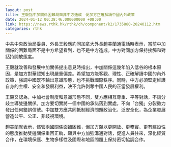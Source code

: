 ```yaml
---
layout: post
title: 王毅指中加關係困難局面非中方造成　促加方正確解讀中國內外政策
date: 2024-01-12 00:38:46.000000000 +08:00
link: https://news.rthk.hk/rthk/ch/component/k2/1735880-20240112.htm
categories: rthk
---
```


中共中央政治局委員、外長王毅應約同加拿大外長趙美蘭通電話時表示，當前中加關係的困難局面不是中方希望看到，也不是中方造成。中方對同加方保持接觸和對話持開放態度。

王毅就改善和發展中加關係提出意見時指出，中加關係這幾年陷入低谷的根本原因，是加方對華認知出現嚴重偏差。希望加方能客觀、理性、正確解讀中國的內外政策，強調中國既不輸出意識形態，也不挑戰國際秩序。同時，中方必須堅定維護自身的主權、安全和發展利益，決不允許剝奪中國人民的正當發展權利。

王毅又認為，中加社會制度和意識形態不同，雙方應相互尊重、平等對話，不讓分歧主導雙邊關係。加方要切實將一個中國的承諾落到實處，不向「台獨」分裂勢力發出任何錯誤信號。中加雙方應共同抵制經濟問題政治化、泛安全化，為企業發展營造公平、公正、非歧視環境。

趙美蘭就表示，儘管兩國關係面臨困難，但加方願以更開放、更務實、更有建設性的態度推動雙邊關係重回正軌，願與中方加強溝通對話，促進人員往來，深化經貿合作，在環境保護、生物多樣性及國際和地區問題上保持密切協調合作。
